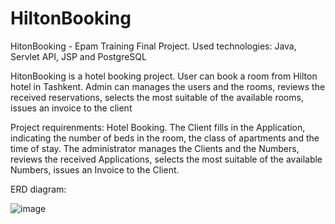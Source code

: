 # HiltonBooking
HitonBooking - Epam Training Final Project. Used technologies: Java, Servlet API, JSP and PostgreSQL

HitonBooking is a hotel booking project. User can book a room from Hilton hotel in Tashkent. Admin can manages the users and the rooms, reviews the received reservations, selects the most suitable of the available rooms, issues an invoice to the client

Project requirenments:
Hotel Booking. The Client fills in the Application, indicating the number of beds in the room, the class of apartments and the time of stay. 
The administrator manages the Clients and the Numbers, reviews the received Applications, selects the most suitable of the available Numbers, issues an Invoice to the Client.

ERD diagram:

![image](https://github.com/AkobirToshtemirov/HiltonBooking/assets/88495573/2390406f-9b56-438c-98de-a6a4c8e306aa)
